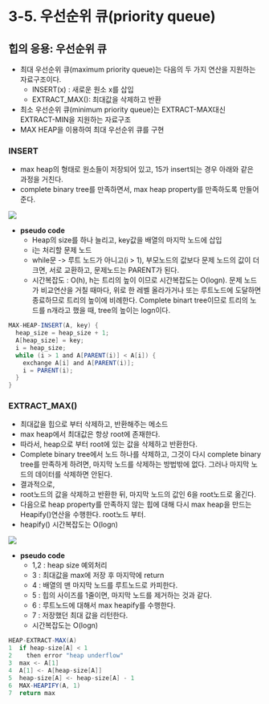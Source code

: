 # 3-5. 우선순위 큐(priority queue)

## 힙의 응용: 우선순위 큐

* 최대 우선순위 큐(maximum priority queue)는 다음의 두 가지 연산을 지원하는 자료구조이다.
  * INSERT(x) : 새로운 원소 x를 삽입
  * EXTRACT_MAX(): 최대값을 삭제하고 반환
* 최소 우선순위 큐(minimum priority queue)는 EXTRACT-MAX대신 EXTRACT-MIN을 지원하는 자료구조
* MAX HEAP을 이용하여 최대 우선순위 큐를 구현

### INSERT

* max heap의 형태로 원소들이 저장되어 있고, 15가 insert되는 경우 아래와 같은 과정을 거친다.
* complete binary tree를 만족하면서, max heap property를 만족하도록 만들어 준다.

![](https://github.com/namjunemy/TIL/blob/master/Algorithm/img/priority_queue_01.png?raw=true)

* **pseudo code**
  * Heap의 size를 하나 늘리고, key값을 배열의 마지막 노드에 삽입
  * i는 처리할 문제 노드
  * while문 -> 루트 노드가 아니고(i > 1), 부모노드의 값보다 문제 노드의 값이 더 크면, 서로 교환하고, 문제노드는 PARENT가 된다.
  * 시간복잡도 : O(h), h는 트리의 높이 이므로 시간복잡도는 O(logn). 문제 노드가 비교연산을 거칠 때마다, 위로 한 레벨 올라가거나 또는 루트노드에 도달하면 종료하므로 트리의 높이에 비례한다. Complete binart tree이므로 트리의 노드를 n개라고 했을 때, tree의 높이는 logn이다.

```java
MAX-HEAP-INSERT(A, key) {
  heap_size = heap_size + 1;
  A[heap_size] = key;
  i = heap_size;
  while (i > 1 and A[PARENT(i)] < A[i]) {
    exchange A[i] and A[PARENT(i)];
    i = PARENT(i);
  }
}
```

### EXTRACT_MAX()

* 최대값을 힙으로 부터 삭제하고, 반환해주는 메소드
* max heap에서 최대값은 항상 root에 존재한다.
* 따라서, heap으로 부터 root에 있는 값을 삭제하고 반환한다.
* Complete binary tree에서 노드 하나를 삭제하고, 그것이 다시 complete binary tree를 만족하게 하려면, 마지막 노드를 삭제하는 방법밖에 없다. 그러나 마지막 노드의 데이터를 삭제하면 안된다.
* 결과적으로,
* root노드의 값을 삭제하고 반환한 뒤, 마지막 노드의 값인 6을 root노드로 옮긴다.
* 다음으로 heap property를 만족하지 않는 힙에 대해 다시 max heap을 만드는 Heapify()연산을 수행한다. root노드 부터.
* heapify() 시간복잡도는 O(logn)

![](https://github.com/namjunemy/TIL/blob/master/Algorithm/img/priority_queue_02.png?raw=true)

* **pseudo code**
  * 1,2 : heap size 예외처리
  * 3 : 최대값을 max에 저장 후 마지막에 return
  * 4 : 배열의 맨 마지막 노드를 루트노드로 카피한다.
  * 5 : 힙의 사이즈를 1줄이면, 마지막 노드를 제거하는 것과 같다.
  * 6 : 루트노드에 대해서 max heapify를 수행한다.
  * 7 : 저장했던 최대 값을 리턴한다.
  * 시간복잡도는 O(logn)

```java
HEAP-EXTRACT-MAX(A)
1  if heap-size[A] < 1
2    then error "heap underflow"
3  max <- A[1]
4  A[1] <- A[heap-size[A]]
5  heap-size[A] <- heap-size[A] - 1
6  MAX-HEAPIFY(A, 1)
7  return max
```

